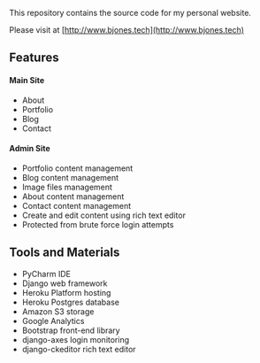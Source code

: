 This repository contains the source code for my personal website.

Please visit at [http://www.bjones.tech](http://www.bjones.tech)

## Features

#### Main Site

* About
* Portfolio
* Blog
* Contact

#### Admin Site

* Portfolio content management
* Blog content management
* Image files management
* About content management
* Contact content management
* Create and edit content using rich text editor
* Protected from brute force login attempts

## Tools and Materials

* PyCharm IDE
* Django web framework
* Heroku Platform hosting
* Heroku Postgres database
* Amazon S3 storage
* Google Analytics
* Bootstrap front-end library
* django-axes login monitoring
* django-ckeditor rich text editor
